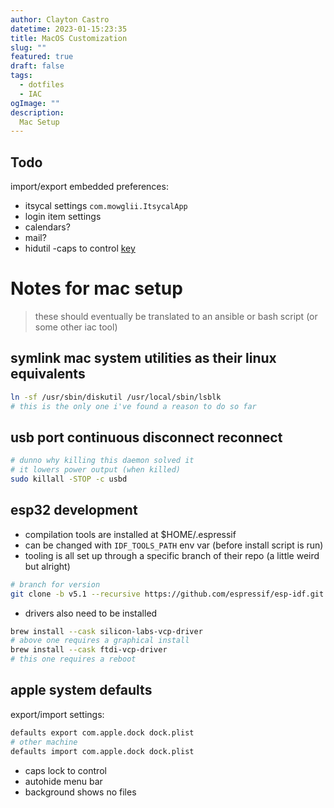 ```yaml
---
author: Clayton Castro
datetime: 2023-01-15:23:35
title: MacOS Customization
slug: ""
featured: true
draft: false
tags:
  - dotfiles
  - IAC
ogImage: ""
description:
  Mac Setup
---
```


## Todo
import/export embedded preferences:
- itsycal settings `com.mowglii.ItsycalApp`
- login item settings
- calendars?
- mail?
- hidutil  -caps to control [key](https://developer.apple.com/library/archive/technotes/tn2450/_index.html#//apple_ref/doc/uid/DTS40017618-CH1-KEY_TABLE_USAGES)

# Notes for mac setup
> these should eventually be translated to an ansible or bash script (or some other iac tool)

## symlink mac system utilities as their linux equivalents
```bash
ln -sf /usr/sbin/diskutil /usr/local/sbin/lsblk
# this is the only one i've found a reason to do so far
```
## usb port continuous disconnect reconnect
```bash
# dunno why killing this daemon solved it
# it lowers power output (when killed)
sudo killall -STOP -c usbd
```
## esp32 development
- compilation tools are installed at $HOME/.espressif
- can be changed with `IDF_TOOLS_PATH` env var (before install script is run)
- tooling is all set up through a specific branch of their repo (a little weird but alright)
```bash
# branch for version
git clone -b v5.1 --recursive https://github.com/espressif/esp-idf.git
```
- drivers also need to be installed
```bash
brew install --cask silicon-labs-vcp-driver
# above one requires a graphical install
brew install --cask ftdi-vcp-driver
# this one requires a reboot
```
## apple system defaults

export/import settings:
```bash
defaults export com.apple.dock dock.plist
# other machine
defaults import com.apple.dock dock.plist
```
- caps lock to control
- autohide menu bar
- background shows no files

